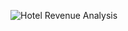 ![Hotel Revenue Analysis](https://github.com/user-attachments/assets/29f0a13d-52c8-4464-b24a-f2444bc5e78c)
